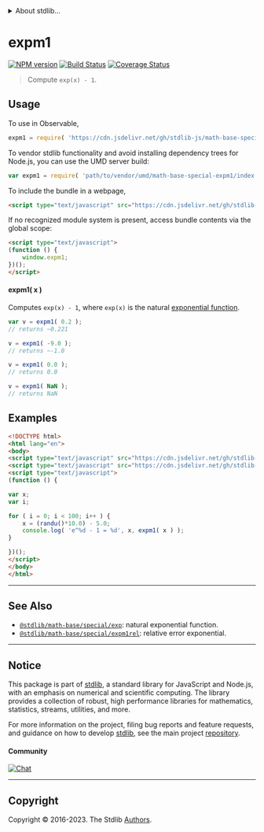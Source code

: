 <!--

@license Apache-2.0

Copyright (c) 2022 The Stdlib Authors.

Licensed under the Apache License, Version 2.0 (the "License");
you may not use this file except in compliance with the License.
You may obtain a copy of the License at

   http://www.apache.org/licenses/LICENSE-2.0

Unless required by applicable law or agreed to in writing, software
distributed under the License is distributed on an "AS IS" BASIS,
WITHOUT WARRANTIES OR CONDITIONS OF ANY KIND, either express or implied.
See the License for the specific language governing permissions and
limitations under the License.

-->


<details>
  <summary>
    About stdlib...
  </summary>
  <p>We believe in a future in which the web is a preferred environment for numerical computation. To help realize this future, we've built stdlib. stdlib is a standard library, with an emphasis on numerical and scientific computation, written in JavaScript (and C) for execution in browsers and in Node.js.</p>
  <p>The library is fully decomposable, being architected in such a way that you can swap out and mix and match APIs and functionality to cater to your exact preferences and use cases.</p>
  <p>When you use stdlib, you can be absolutely certain that you are using the most thorough, rigorous, well-written, studied, documented, tested, measured, and high-quality code out there.</p>
  <p>To join us in bringing numerical computing to the web, get started by checking us out on <a href="https://github.com/stdlib-js/stdlib">GitHub</a>, and please consider <a href="https://opencollective.com/stdlib">financially supporting stdlib</a>. We greatly appreciate your continued support!</p>
</details>

# expm1

[![NPM version][npm-image]][npm-url] [![Build Status][test-image]][test-url] [![Coverage Status][coverage-image]][coverage-url] <!-- [![dependencies][dependencies-image]][dependencies-url] -->

> Compute `exp(x) - 1`.



<section class="usage">

## Usage

To use in Observable,

```javascript
expm1 = require( 'https://cdn.jsdelivr.net/gh/stdlib-js/math-base-special-expm1@umd/browser.js' )
```

To vendor stdlib functionality and avoid installing dependency trees for Node.js, you can use the UMD server build:

```javascript
var expm1 = require( 'path/to/vendor/umd/math-base-special-expm1/index.js' )
```

To include the bundle in a webpage,

```html
<script type="text/javascript" src="https://cdn.jsdelivr.net/gh/stdlib-js/math-base-special-expm1@umd/browser.js"></script>
```

If no recognized module system is present, access bundle contents via the global scope:

```html
<script type="text/javascript">
(function () {
    window.expm1;
})();
</script>
```

#### expm1( x )

Computes `exp(x) - 1`, where `exp(x)` is the natural [exponential function][exponential-function].

```javascript
var v = expm1( 0.2 );
// returns ~0.221

v = expm1( -9.0 );
// returns ~-1.0

v = expm1( 0.0 );
// returns 0.0

v = expm1( NaN );
// returns NaN
```

</section>

<!-- /.usage -->

<section class="examples">

## Examples

<!-- eslint no-undef: "error" -->

```html
<!DOCTYPE html>
<html lang="en">
<body>
<script type="text/javascript" src="https://cdn.jsdelivr.net/gh/stdlib-js/random-base-randu@umd/browser.js"></script>
<script type="text/javascript" src="https://cdn.jsdelivr.net/gh/stdlib-js/math-base-special-expm1@umd/browser.js"></script>
<script type="text/javascript">
(function () {

var x;
var i;

for ( i = 0; i < 100; i++ ) {
    x = (randu()*10.0) - 5.0;
    console.log( 'e^%d - 1 = %d', x, expm1( x ) );
}

})();
</script>
</body>
</html>
```

</section>

<!-- /.examples -->

<!-- C interface documentation. -->



<!-- Section for related `stdlib` packages. Do not manually edit this section, as it is automatically populated. -->

<section class="related">

* * *

## See Also

-   <span class="package-name">[`@stdlib/math-base/special/exp`][@stdlib/math/base/special/exp]</span><span class="delimiter">: </span><span class="description">natural exponential function.</span>
-   <span class="package-name">[`@stdlib/math-base/special/expm1rel`][@stdlib/math/base/special/expm1rel]</span><span class="delimiter">: </span><span class="description">relative error exponential.</span>

</section>

<!-- /.related -->

<!-- Section for all links. Make sure to keep an empty line after the `section` element and another before the `/section` close. -->


<section class="main-repo" >

* * *

## Notice

This package is part of [stdlib][stdlib], a standard library for JavaScript and Node.js, with an emphasis on numerical and scientific computing. The library provides a collection of robust, high performance libraries for mathematics, statistics, streams, utilities, and more.

For more information on the project, filing bug reports and feature requests, and guidance on how to develop [stdlib][stdlib], see the main project [repository][stdlib].

#### Community

[![Chat][chat-image]][chat-url]

---

## Copyright

Copyright &copy; 2016-2023. The Stdlib [Authors][stdlib-authors].

</section>

<!-- /.stdlib -->

<!-- Section for all links. Make sure to keep an empty line after the `section` element and another before the `/section` close. -->

<section class="links">

[npm-image]: http://img.shields.io/npm/v/@stdlib/math-base-special-expm1.svg
[npm-url]: https://npmjs.org/package/@stdlib/math-base-special-expm1

[test-image]: https://github.com/stdlib-js/math-base-special-expm1/actions/workflows/test.yml/badge.svg?branch=main
[test-url]: https://github.com/stdlib-js/math-base-special-expm1/actions/workflows/test.yml?query=branch:main

[coverage-image]: https://img.shields.io/codecov/c/github/stdlib-js/math-base-special-expm1/main.svg
[coverage-url]: https://codecov.io/github/stdlib-js/math-base-special-expm1?branch=main

<!--

[dependencies-image]: https://img.shields.io/david/stdlib-js/math-base-special-expm1.svg
[dependencies-url]: https://david-dm.org/stdlib-js/math-base-special-expm1/main

-->

[chat-image]: https://img.shields.io/gitter/room/stdlib-js/stdlib.svg
[chat-url]: https://app.gitter.im/#/room/#stdlib-js_stdlib:gitter.im

[stdlib]: https://github.com/stdlib-js/stdlib

[stdlib-authors]: https://github.com/stdlib-js/stdlib/graphs/contributors

[umd]: https://github.com/umdjs/umd
[es-module]: https://developer.mozilla.org/en-US/docs/Web/JavaScript/Guide/Modules

[deno-url]: https://github.com/stdlib-js/math-base-special-expm1/tree/deno
[umd-url]: https://github.com/stdlib-js/math-base-special-expm1/tree/umd
[esm-url]: https://github.com/stdlib-js/math-base-special-expm1/tree/esm
[branches-url]: https://github.com/stdlib-js/math-base-special-expm1/blob/main/branches.md

[exponential-function]: https://en.wikipedia.org/wiki/Exponential_function

<!-- <related-links> -->

[@stdlib/math/base/special/exp]: https://github.com/stdlib-js/math-base-special-exp/tree/umd

[@stdlib/math/base/special/expm1rel]: https://github.com/stdlib-js/math-base-special-expm1rel/tree/umd

<!-- </related-links> -->

</section>

<!-- /.links -->
